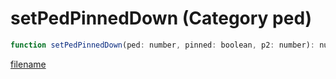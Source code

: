 # setPedPinnedDown (Category ped)

```js
function setPedPinnedDown(ped: number, pinned: boolean, p2: number): number
```

[filename](setPedPinnedDown_m.md ':include')